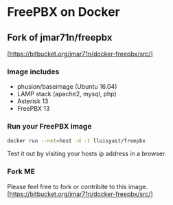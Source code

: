 # FreePBX on Docker
## Fork of jmar71n/freepbx
[https://bitbucket.org/jmar71n/docker-freepbx/src/]

### Image includes

 * phusion/baseimage (Ubuntu 16.04)
 * LAMP stack (apache2, mysql, php)
 * Asterisk 13
 * FreePBX 13
 


### Run your FreePBX image
```bash
docker run --net=host -d -t lluisyast/freepbx
```

Test it out by visiting your hosts ip address in a browser.

### Fork ME

Please feel free to fork or contribite to this image.
[https://bitbucket.org/jmar71n/docker-freepbx/src/]
